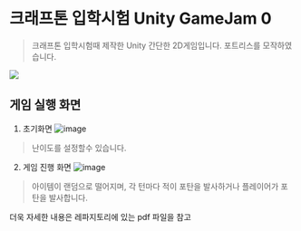 # 크래프톤 입학시험 Unity GameJam 0
> 크래프톤 입학시험때 제작한 Unity 간단한 2D게임입니다.
> 포트리스를 모작하였습니다.


![](../header.png)


## 게임 실행 화면

1. 초기화면
![image](https://github.com/eomgisan/Unity_JAM0/assets/90389456/0b514a4a-aa9d-498b-b7be-884b8d80ff5b)
> 난이도를 설정할수 있습니다.


2. 게임 진행 화면
![image](https://github.com/eomgisan/Unity_JAM0/assets/90389456/e2668235-f7a3-4188-b2d7-6c4a207c111c)
> 아이템이 랜덤으로 떨어지며, 각 턴마다 적이 포탄을 발사하거나 플레이어가 포탄을 발사합니다.

더욱 자세한 내용은 레파지토리에 있는 pdf 파일을 참고
